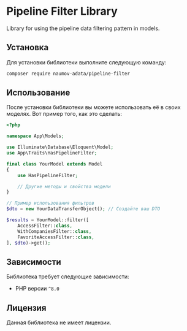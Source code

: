 # Pipeline Filter Library

Library for using the pipeline data filtering pattern in models.

## Установка

Для установки библиотеки выполните следующую команду:

```bash
composer require naumov-adata/pipeline-filter
```

## Использование

После установки библиотеки вы можете использовать её в своих моделях. Вот пример того, как это сделать:

```php
<?php

namespace App\Models;

use Illuminate\Database\Eloquent\Model;
use App\Traits\HasPipelineFilter;

final class YourModel extends Model
{
    use HasPipelineFilter;

    // Другие методы и свойства модели
}

// Пример использования фильтров
$dto = new YourDataTransferObject(); // Создайте ваш DTO

$results = YourModel::filter([
    AccessFilter::class,
    WithCompaniesFilter::class,
    FavoriteAccessFilter::class,
], $dto)->get();
```

## Зависимости

Библиотека требует следующие зависимости:

- PHP версии `^8.0`

## Лицензия

Данная библиотека не имеет лицензии.
